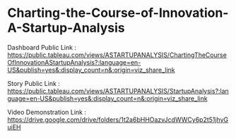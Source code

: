 # Charting-the-Course-of-Innovation-A-Startup-Analysis

Dashboard Public Link : https://public.tableau.com/views/ASTARTUPANALYSIS/ChartingTheCourseOfInnovationAStartupAnalysis?:language=en-US&publish=yes&:display_count=n&:origin=viz_share_link

Story Public Link : https://public.tableau.com/views/ASTARTUPANALYSIS/StartupAnalysis?:language=en-US&publish=yes&:display_count=n&:origin=viz_share_link

Video Demonstration Link : https://drive.google.com/drive/folders/1t2a6bHHOazvJcdWWCy6p2t51jhyGuiEH
